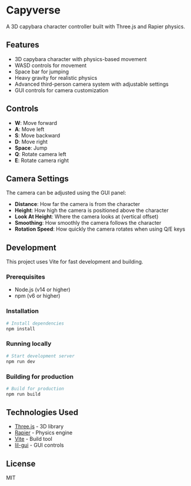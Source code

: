 # Capyverse

A 3D capybara character controller built with Three.js and Rapier physics.

## Features

- 3D capybara character with physics-based movement
- WASD controls for movement
- Space bar for jumping
- Heavy gravity for realistic physics
- Advanced third-person camera system with adjustable settings
- GUI controls for camera customization

## Controls

- **W**: Move forward
- **A**: Move left
- **S**: Move backward
- **D**: Move right
- **Space**: Jump
- **Q**: Rotate camera left
- **E**: Rotate camera right

## Camera Settings

The camera can be adjusted using the GUI panel:
- **Distance**: How far the camera is from the character
- **Height**: How high the camera is positioned above the character
- **Look At Height**: Where the camera looks at (vertical offset)
- **Smoothing**: How smoothly the camera follows the character
- **Rotation Speed**: How quickly the camera rotates when using Q/E keys

## Development

This project uses Vite for fast development and building.

### Prerequisites

- Node.js (v14 or higher)
- npm (v6 or higher)

### Installation

```bash
# Install dependencies
npm install
```

### Running locally

```bash
# Start development server
npm run dev
```

### Building for production

```bash
# Build for production
npm run build
```

## Technologies Used

- [Three.js](https://threejs.org/) - 3D library
- [Rapier](https://rapier.rs/) - Physics engine
- [Vite](https://vitejs.dev/) - Build tool
- [lil-gui](https://lil-gui.georgealways.com/) - GUI controls

## License

MIT 